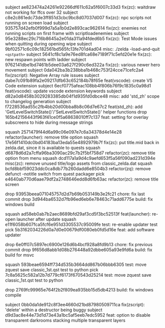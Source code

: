 subject ae823474a24261e92266df611c62a5f6007c33d3 fix(zc): waitdraw not working for ffcs over 32
subject c8e2c861edc73de3ff851d3cbc9bc8d07037d007 fix(zc): npc scripts not running on screen load
subject 935757d42efb0f999d7a5a1b0d2e893cac962614 fix(zc): enemies not running scripts on first frame with scriptloadenemies
subject 95e3288ec29c716b8645a2e01da311a94fded6b5 fix(zc): Test Mode issues when quitting during opening wipe
subject 9bf02571c6c09c182561bd565fc13fe701d4ad04 misc: ./zelda -load-and-quit `<qstpath>`
subject 5641cf8c1a9e76ed8fca68e7189f71c5efd20e1e fix(zc): new respawn points with ladder
subject 9762141dbe1bd7461b5dee03a627f290c6ed322a fix(zc): various newer hero movement
subject 0da042ba3b238bba1b468c753f24cce71cefc2a4 fix(zscript): Negative Array rule issues
subject dabe7c091b89fa2e09217dfb63c652184b78f65e feat(vscode): create VS Code extension
subject 6ecf0775afeac108bb4f806b76f9c1835c0a98d1 feat(vscode): update vscode extension keywords
subject d82a0d8458b3029283385db04f1d935fd0dbce48 misc: add 'std_zh' scope to changelog generation
subject f7228536ad55c2fb4bb20d00bba8b8c06d7e67c2 feat(std_zh): add 'GetLevelSwitchState()'/'SetLevelSwitchState()' helper functions
drop 165b42156443f963f41ce0f5a68638010ff7c137 feat: setting for overlay subscreens to hide during message strings

squash 2571479f44d6a99c06e097e7c6a34378d4e14e28 refactor(launcher): remove title option
squash 17e56f1410dc0bd04183ba13eda55e4892979b7f fix(zc): put title.mid back in zelda.dat, since it is available to quests
squash d6878d6d2a7cffa96ba3090ac29c7b2f5bf758d7 refactor(zc): remove title option from menu
squash dcd117a1a9d4c9aefd653f5a56f090ad231d394e misc(zc): remove unused title/logo assets from classic_zelda.dat
squash bcfd8bbf59023ddc0ca8db77b260dadd6e8504b3 refactor(zq): remove defunct -notitle switch from quest packager
pick e4640ab770d6aae79df2a2748646edd8d6fb63ac refactor(zc): remove title screen

drop 93953beea071045757d2d7b69b053149b3e2fc21 chore: fix last commit
drop 3d944ba6532d7fb96ed6eb6e78463c71add6775e build: fix windows build

squash ad58eb0ab7b2aec8689bfd29af3cd5f3bc52513f feat(launcher): re-open launcher after update
squash e11f6058b607fca5fcf6e951d3305537c95009fe test: re-enable updater test
pick 5b3162034226d0a7d0e00679df0080eb0fd5d16e feat: add software updater

drop 6e0ff07c5897ec6900e126d6b4bcf928a8fd9b13 chore: fix previous commit
drop 9f656d8abb1d08b276448a92dbbe605a93e9fd6a build: fix build for msvc

squash 593beae6594ff734d535b3664dd867b06bbb6305 test: move zquest save classic_1st.qst test to python
pick 7c8a5625c582a12b7d779cf6173f670543d25214 test: move zquest save classic_1st.qst test to python

drop 2769fc99965e764f2b2f809ea935bb15d5db4213 build: fix windows compile

subject 0bb0da1de912c8f3ee4660d21bd87980509711ca fix(zscript): 'delete' within a destructor being buggy
subject d9d3ac8e44e73d1d73e43a1bc5af5eeb7edc5952 feat: option to disable transparent darkrooms stacking multiple transparent layers

